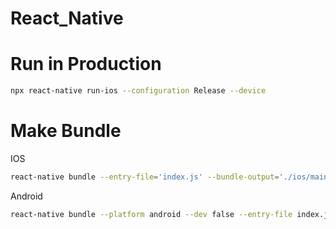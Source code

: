 # React_Native


# Run in Production

```bash
npx react-native run-ios --configuration Release --device
```

# Make Bundle

IOS

```bash
react-native bundle --entry-file='index.js' --bundle-output='./ios/main.jsbundle' --dev=false --platform='ios'
```

Android 

```bash
react-native bundle --platform android --dev false --entry-file index.js --bundle-output android/app/src/main/assets/index.android.bundle --assets-dest android/app/src/main/res

```
